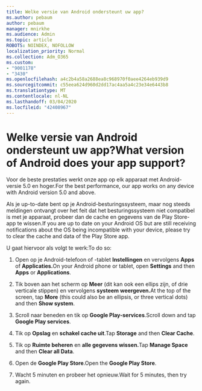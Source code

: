```yaml
---
title: Welke versie van Android ondersteunt uw app?
ms.author: pebaum
author: pebaum
manager: mnirkhe
ms.audience: Admin
ms.topic: article
ROBOTS: NOINDEX, NOFOLLOW
localization_priority: Normal
ms.collection: Adm_O365
ms.custom:
- "9001178"
- "3430"
ms.openlocfilehash: a4c2b4a58a2688ea8c968970f0aee4264eb939d9
ms.sourcegitcommit: c55eea624d960d2dd17ac4aa5a4c23e34e6443b8
ms.translationtype: MT
ms.contentlocale: nl-NL
ms.lasthandoff: 03/04/2020
ms.locfileid: "42408967"
---
```

# <a name="what-version-of-android-does-your-app-support"></a><span data-ttu-id="1ad39-102">Welke versie van Android ondersteunt uw app?</span><span class="sxs-lookup"><span data-stu-id="1ad39-102">What version of Android does your app support?</span></span>

<span data-ttu-id="1ad39-103">Voor de beste prestaties werkt onze app op elk apparaat met Android-versie 5.0 en hoger.</span><span class="sxs-lookup"><span data-stu-id="1ad39-103">For the best performance, our app works on any device with Android version 5.0 and above.</span></span>

<span data-ttu-id="1ad39-104">Als je up-to-date bent op je Android-besturingssysteem, maar nog steeds meldingen ontvangt over het feit dat het besturingssysteem niet compatibel is met je apparaat, probeer dan de cache en gegevens van de Play Store-app te wissen.</span><span class="sxs-lookup"><span data-stu-id="1ad39-104">If you are up to date on your Android OS but are still receiving notifications about the OS being incompatible with your device, please try to clear the cache and data of the Play Store app.</span></span>

<span data-ttu-id="1ad39-105">U gaat hiervoor als volgt te werk:</span><span class="sxs-lookup"><span data-stu-id="1ad39-105">To do so:</span></span> 

1. <span data-ttu-id="1ad39-106">Open op je Android-telefoon of -tablet **Instellingen** en vervolgens **Apps** of **Applicaties.**</span><span class="sxs-lookup"><span data-stu-id="1ad39-106">On your Android phone or tablet, open **Settings** and then **Apps** or **Applications**.</span></span>

2. <span data-ttu-id="1ad39-107">Tik boven aan het scherm op **Meer** (dit kan ook een ellips zijn, of drie verticale stippen) en vervolgens **systeem weergeven.**</span><span class="sxs-lookup"><span data-stu-id="1ad39-107">At the top of the screen, tap **More** (this could also be an ellipsis, or three vertical dots) and then **Show system**.</span></span> 

3. <span data-ttu-id="1ad39-108">Scroll naar beneden en tik op **Google Play-services**.</span><span class="sxs-lookup"><span data-stu-id="1ad39-108">Scroll down and tap **Google Play services**.</span></span> 

4. <span data-ttu-id="1ad39-109">Tik op **Opslag** en **schakel cache uit**.</span><span class="sxs-lookup"><span data-stu-id="1ad39-109">Tap **Storage** and then **Clear Cache**.</span></span> 

5. <span data-ttu-id="1ad39-110">Tik op **Ruimte beheren** en **alle gegevens wissen.**</span><span class="sxs-lookup"><span data-stu-id="1ad39-110">Tap **Manage Space** and then **Clear all Data**.</span></span> 

6. <span data-ttu-id="1ad39-111">Open de **Google Play Store**.</span><span class="sxs-lookup"><span data-stu-id="1ad39-111">Open the **Google Play Store**.</span></span> 

7. <span data-ttu-id="1ad39-112">Wacht 5 minuten en probeer het opnieuw.</span><span class="sxs-lookup"><span data-stu-id="1ad39-112">Wait for 5 minutes, then try again.</span></span> 
